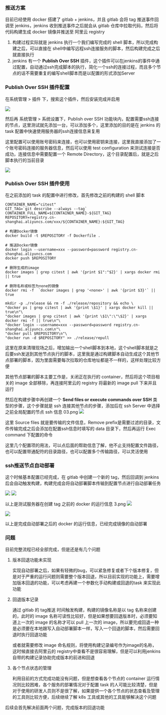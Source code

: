 ### 推送方案

目前已经使用 docker 搭建了 gitlab + jenkins，并且 gitlab 会将 tag 推送事件回调至 jenkins，jenkins 收到推送事件之后就会从 gitlab 仓库中拉取代码，然后将代码构建生成 docker 镜像并推送至 阿里云 registry

1. 构建过程实际就是 jenkins 执行一个我们编写完成的 shell 脚本，所以完成构建之后，可以直接在 shell中编写远程ssh连接服务的脚本，然后构建完成之后就直接执行
2. jenkins 有一个 **Publish Over SSH** 插件，这个插件可以在jenkins的事件中通过配置，自动通过ssh完成脚本的执行，简化一个ssh的连接过程，而且多个节点的话不需要重复的编写shell脚本而是以配置的形式添加Server

###  Publish Over SSH 插件配置

在系统管理 > 插件 下，搜索这个插件，然后安装完成并启用

![](https://user-gold-cdn.xitu.io/2019/8/11/16c7fa89cbab7516?w=2514&h=310&f=png&s=80082)

然后再 系统管理 > 系统设置下，Publish over SSH 功能块内，配置需要ssh连接的节点，这里测试就先添加一台，可以添加多个，这里添加的目的是在 jenkins 的 task 配置中快速使用服务器的ssh连接信息来复用

这里配置可以使用账号密码来连接，也可以使用密钥来连接，这里我直接添加了一个账号密码连接的服务器信息，然后可以使用 test configuration 来测试连接是否成功，连接信息中需要配置一个 Remote Directory，这个目录配置后，就是之后脚本执行的当前目录

![](https://user-gold-cdn.xitu.io/2019/8/11/16c7fa91e43af7e5?w=2560&h=1390&f=png&s=178492)

### Publish Over SSH 插件使用

在之前添加的 task 的配置中进行修改，首先修改之前的构建的 shell 脚本

```shell
CONTAINER_NAME="citest"
GIT_TAG=`git describe --always --tag`
CONTAINER_FULL_NAME=${CONTAINER_NAME}-${GIT_TAG}
REPOSITORY=registry.cn-shanghai.aliyuncs.com/xxx/${CONTAINER_NAME}:${GIT_TAG}

# 构建Docker镜像
docker build -t $REPOSITORY -f Dockerfile .

# 推送Docker镜像
docker login --username=xxx --password=password registry.cn-shanghai.aliyuncs.com
docker push $REPOSITORY

# 删除生成的image
docker images | grep citest | awk '{print $1":"$2}' | xargs docker rmi || true

# 删除名称或标签为none的镜像
docker rmi -f  `docker images | grep '<none>' | awk '{print $3}'` || true

mkdir -p ./release && rm -f ./release/repository && echo \
"docker ps | grep citest | awk '{print \$1}' | xargs docker kill || true\n"\
"docker images | grep citest | awk '{print \$1\":\"\$2}' | xargs docker rmi -f || true\n"\
"docker login --username=xxx --password=password registry.cn-shanghai.aliyuncs.com\n"\
"docker pull $REPOSITORY\n"\
"docker run -d $REPOSITORY" >> ./release/repull
```

这里在原来清理现场之后，增加输出一个shell脚本到本地，这个shell脚本就是之后要ssh发送到其他节点执行的脚本，这里我是通过构建脚本自动生成这个其他节点部署的脚本，因为里面需要每次拉取的仓库地址都是不一样的，这样处理比较方便

其他节点部署的脚本主要工作是，关闭正在执行的 container，然后将这个项目相关的 image 全部移除，再连接阿里云的 registry 将最新的 image pull 下来并且运行

然后在构建步骤中再创建一个 **Send files or execute commands over SSH** 类型的步骤，这个步骤就是 ssh 连接其他节点的步骤，添加后在 ssh Server 中选择之前全局配置的节点 ssh 信息
03.png
![](https://user-gold-cdn.xitu.io/2019/8/11/16c7fa990c856ab6?w=1822&h=1384&f=png&s=174631)

这里 Source files 就是要传输的文件信息，Remove prefix是需要过滤的目录，文件传输完成之后会添加在配置ssh信息时填写的 data 目录下，然后再运行 Exec command 下配置的命令

这里几个配置项的用法，可以点后面的帮助信息了解，他不止支持配置文件路径，也可以配置带通配符的目录路径，也可以配置多个传输路径，可以灵活使用

### ssh推送节点自动部署

这个时候基本配置已经完成，在 gitlab 中创建一个新的 tag，然后回调到 jenkins 后会自动触发构建，构建完成会将自动部署脚本传输到配置节点进行自动部署任务

![](https://user-gold-cdn.xitu.io/2019/8/11/16c7faa660a1fbe2?w=1414&h=218&f=png&s=42968)
![](https://user-gold-cdn.xitu.io/2019/8/11/16c7faa3c918df84?w=1408&h=182&f=png&s=39562)

以上是测试服务器在创建 tag 之前的 docker 的运行信息
3.png
![](https://user-gold-cdn.xitu.io/2019/8/11/16c7fab0075a9861?w=1412&h=176&f=png&s=33745)

![](https://user-gold-cdn.xitu.io/2019/8/11/16c7fab14df389b2?w=1406&h=154&f=png&s=32581)

以上是完成自动部署之后的 docker 的运行信息，已经完成镜像的自动部署

### 问题

目前完整流程已经全部完成，但是还是有几个问题

1. 版本回退功能未实现

   实现自动部署之后，如果有轻微的bug，可以紧急修复或者下个版本修复，但是对于严重的运行问题则需要整个版本回退，所以目前实现的功能上，需要增加版本回退的功能，可以考虑再建一个参数化手动构建或回退的task 来实现此功能

2. 回退版本记录

   通过 gitlab 的 tag推送 时间触发构建，构建的镜像名称是以 tag 名称来创建的，此时的 image 名称可读性比较好，但是如果想要回退版本时，必须要知道上一次的 image 的名称才可以 pull 上一次的 image，所以要完成回退一种是必须要在本地跟写入自动部署脚本一样，写入一个回退的脚本，然后需要回退时执行回退功能

   或者就需要修改 image 命名规则，将使用构建记录编号作为image的名称，这时候直接去阿里云的 registry中查看不是很容易理解，但是可以利用jenkins自带的构建记录协助完成版本的前进和回退

3. 各个节点状态的管理

   利用目前的方式完成功能没有问题，但是想查看各个节点的 container 运行情况则比较困难，各个服务的部署情况对于配置 task 的人可能比较清楚，但是对于使用的研发人员则不是很了解，如果提供一个各个节点的状态查看及管理的工具则比较方便，后续继续了解 k8s 工具或其他的工具能够解决这个问题

后续会首先解决前面两个问题，完成版本的回退功能